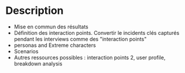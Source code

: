 # Description
- Mise en commun des résultats
- Définition des interaction points. Convertir le incidents clés capturés pendant les interviews comme des "interaction points"
- personas and Extreme characters
- Scenarios
- Autres ressources possibles : interaction points 2, user profile, breakdown analysis
